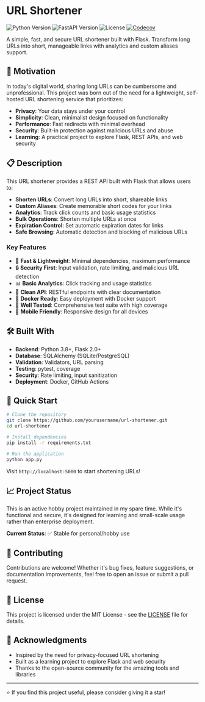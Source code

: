 # URL Shortener

[//]: # (![Python app]&#40;https://github.com/n3rwus/url-shortener/workflows/Python-app/badge.svg&#41;)

[//]: # (![Tests]&#40;https://github.com/n3rwus/url-shortener/workflows/Pylint/badge.svg&#41;)
![Python Version](https://img.shields.io/badge/python-3.11%2B-blue.svg)
![FastAPI Version](https://img.shields.io/badge/FastAPI-2.0%2B-green.svg)
![License](https://img.shields.io/badge/license-MIT-blue.svg)
[![Codecov](https://codecov.io/github/n3rwus/url-shortener/branch/main/graph/badge.svg?token=RMAMAXML9G)](https://codecov.io/github/n3rwus/url-shortener)


A simple, fast, and secure URL shortener built with Flask. Transform long URLs into short, manageable links with analytics and custom aliases support.

## 🎯 Motivation

In today's digital world, sharing long URLs can be cumbersome and unprofessional. This project was born out of the need for a lightweight, self-hosted URL shortening service that prioritizes:

- **Privacy**: Your data stays under your control
- **Simplicity**: Clean, minimalist design focused on functionality
- **Performance**: Fast redirects with minimal overhead
- **Security**: Built-in protection against malicious URLs and abuse
- **Learning**: A practical project to explore Flask, REST APIs, and web security

## 📋 Description

This URL shortener provides a REST API built with Flask that allows users to:

- **Shorten URLs**: Convert long URLs into short, shareable links
- **Custom Aliases**: Create memorable short codes for your links
- **Analytics**: Track click counts and basic usage statistics
- **Bulk Operations**: Shorten multiple URLs at once
- **Expiration Control**: Set automatic expiration dates for links
- **Safe Browsing**: Automatic detection and blocking of malicious URLs

### Key Features

- 🚀 **Fast & Lightweight**: Minimal dependencies, maximum performance
- 🔒 **Security First**: Input validation, rate limiting, and malicious URL detection
- 📊 **Basic Analytics**: Click tracking and usage statistics
- 🎨 **Clean API**: RESTful endpoints with clear documentation
- 🐳 **Docker Ready**: Easy deployment with Docker support
- 🧪 **Well Tested**: Comprehensive test suite with high coverage
- 📱 **Mobile Friendly**: Responsive design for all devices

## 🛠️ Built With

- **Backend**: Python 3.8+, Flask 2.0+
- **Database**: SQLAlchemy (SQLite/PostgreSQL)
- **Validation**: Validators, URL parsing
- **Testing**: pytest, coverage
- **Security**: Rate limiting, input sanitization
- **Deployment**: Docker, GitHub Actions

## 🚀 Quick Start

```bash
# Clone the repository
git clone https://github.com/yourusername/url-shortener.git
cd url-shortener

# Install dependencies
pip install -r requirements.txt

# Run the application
python app.py
```

Visit `http://localhost:5000` to start shortening URLs!

## 📈 Project Status

This is an active hobby project maintained in my spare time. While it's functional and secure, it's designed for learning and small-scale usage rather than enterprise deployment.

**Current Status**: ✅ Stable for personal/hobby use

## 🤝 Contributing

Contributions are welcome! Whether it's bug fixes, feature suggestions, or documentation improvements, feel free to open an issue or submit a pull request.

## 📄 License

This project is licensed under the MIT License - see the [LICENSE](LICENSE) file for details.

## 🙏 Acknowledgments

- Inspired by the need for privacy-focused URL shortening
- Built as a learning project to explore Flask and web security
- Thanks to the open-source community for the amazing tools and libraries

---

⭐ If you find this project useful, please consider giving it a star!
